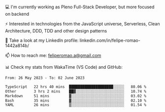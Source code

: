 💻 I'm currently working as Pleno Full-Stack Developer, but more focused on backend

⚡ Interested in technologies from the JavaScript universe, Serverless, Clean Architecture, DDD, TDD and other design patterns

👥 Take a look at my LinkedIn profile: linkedin.com/in/felipe-romao-1442a814b/

📫 How to reach me: feliperomao.a@gmail.com

📊 Check my stats from WakaTime (VS Code) and GitHub:

<!--START_SECTION:waka-->

```txt
From: 26 May 2023 - To: 02 June 2023

TypeScript   22 hrs 40 mins  ████████████████████░░░░░   80.06 %
Other        3 hrs 2 mins    ██▓░░░░░░░░░░░░░░░░░░░░░░   10.74 %
Markdown     51 mins         ▓░░░░░░░░░░░░░░░░░░░░░░░░   03.02 %
Bash         35 mins         ▓░░░░░░░░░░░░░░░░░░░░░░░░   02.10 %
YAML         26 mins         ▒░░░░░░░░░░░░░░░░░░░░░░░░   01.54 %
```

<!--END_SECTION:waka-->
